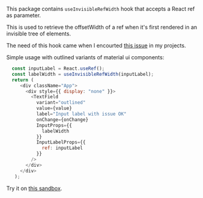 This package contains `useInvisibleRefWidth` hook that accepts a React ref as parameter.

This is used to retrieve the offsetWidth of a ref when it's first rendered in an invisible tree of elements.

The need of this hook came when I encourted [this issue](https://github.com/mui-org/material-ui/issues/17355) in my projects.

Simple usage with outlined variants of material ui components:

```javascript
  const inputLabel = React.useRef();
  const labelWidth = useInvisibleRefWidth(inputLabel);
  return (
     <div className="App">
       <div style={{ display: "none" }}>
         <TextField
           variant="outlined"
           value={value}
           label="Input label with issue OK"
           onChange={onChange}
           InputProps={{
             labelWidth
           }}
           InputLabelProps={{
             ref: inputLabel
           }}
         />
       </div>
     </div>
   );
```

Try it on [this sandbox](https://codesandbox.io/s/serene-satoshi-wjtye).
